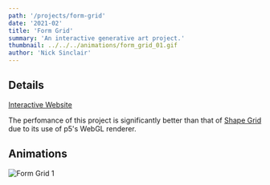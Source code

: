 ```yaml
---
path: '/projects/form-grid'
date: '2021-02'
title: 'Form Grid'
summary: 'An interactive generative art project.'
thumbnail: ../../../animations/form_grid_01.gif
author: 'Nick Sinclair'
---
```


## Details

[Interactive Website](https://nicksinclair.github.io/form-grid)

The perfomance of this project is significantly better than that of [Shape Grid](nicksinclair.github.io/projects/shape-grid) due to its use of p5's WebGL renderer.

## Animations

![Form Grid 1](../../../animations/form_grid_01.gif)
